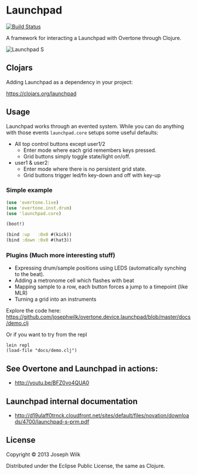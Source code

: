# Launchpad

[![Build Status](https://travis-ci.org/josephwilk/overtone.device.launchpad.png)](https://travis-ci.org/josephwilk/overtone.device.launchpad)

A framework for interacting a Launchpad with Overtone through Clojure.

![Launchpad S](http://s24.postimg.org/tn4w9d7j5/687474703a2f2f7331302e706f7374696d672e6f72672f6d.jpg)

## Clojars

Adding Launchpad as a dependency in your project:

https://clojars.org/launchpad

## Usage

Launchpad works through an evented system. While you can do anything with those events `launchpad.core` setups some 
useful defaults:

* All top control buttons except user1/2
  * Enter mode where each grid remembers keys pressed.
  * Grid buttons simply toggle state/light on/off.
* user1 & user2:
  * Enter mode where there is no persistent grid state.
  * Grid buttons trigger led/fn key-down and off with key-up

### Simple example

```clojure
(use 'overtone.live)
(use 'overtone.inst.drum)
(use 'launchpad.core)

(boot!)

(bind :up   :0x0 #(kick))
(bind :down :0x0 #(hat3))
```

### Plugins (Much more interesting stuff)

* Expressing drum/sample positions using LEDS (automatically synching to the beat). 
* Adding a metronome cell which flashes with beat
* Mapping sample to a row, each button forces a jump to a timepoint (like MLR)
* Turning a grid into an instruments

Explore the code here: https://github.com/josephwilk/overtone.device.launchpad/blob/master/docs/demo.clj

Or if you want to try from the repl

```
lein repl
(load-file "docs/demo.clj")
```

## See Overtone and Launchpad in actions:

* http://youtu.be/BFZ0vo4QUA0

## Launchpad internal documentation

* http://d19ulaff0trnck.cloudfront.net/sites/default/files/novation/downloads/4700/launchpad-s-prm.pdf

## License

Copyright © 2013 Joseph Wilk

Distributed under the Eclipse Public License, the same as Clojure.
